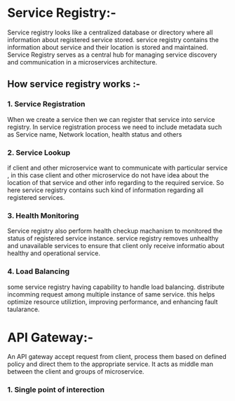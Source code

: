 # Service Registry:-  
Service registry looks like a centralized database or directory where all information about registered service stored.
service registry contains the information about service and their location is stored and maintained.
Service Registry serves as a central hub for managing service discovery and communication in a microservices architecture. 
## How service registry works :- 
### 1. Service Registration
When we create a service then we can register that service into service registry.
In service registration process we need to include metadata such as Service name, Network location, health status and others 
### 2. Service Lookup
if client and other microservice want to communicate with particular service , 
in this case client and other microservice do not have idea about the location of that service and other info regarding to the required service.
So here service registry contains such kind of information regarding all registered services.
### 3. Health Monitoring
Service registry also perform health checkup machanism to monitored the status of registered service instance. 
service registry removes unhealthy and unavailable services to ensure that client only receive informatio about healthy and operational service.
### 4. Load Balancing
some service registry having capability to handle load balancing.
distribute incomming request among multiple instance of same service. this helps optimize resource utiliztion, improving performance, and enhancing fault taularance.


# API Gateway:- 
An API gateway accept request from client, process them based on defined policy and direct them to the appropriate service.
It acts as middle man between the client and groups of microservice.
### 1. Single point of interection 

